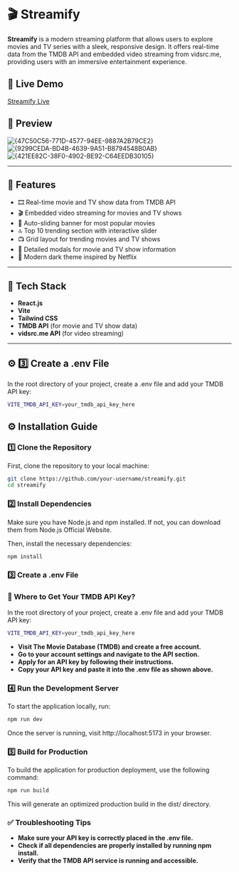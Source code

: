 # 🎬 **Streamify**

**Streamify** is a modern streaming platform that allows users to explore movies and TV series with a sleek, responsive design. It offers real-time data from the TMDB API and embedded video streaming from vidsrc.me, providing users with an immersive entertainment experience.

## 🚀 **Live Demo**
[Streamify Live](https://streamifyph.vercel.app/)

## 📸 **Preview**
![{47C50C56-771D-4577-94EE-9887A2B79CE2}](https://github.com/user-attachments/assets/9226839b-3221-4864-b98f-95a7684c4416)
![{9299CEDA-BD4B-4639-9A51-B8794548B0AB}](https://github.com/user-attachments/assets/b4b9980e-f0fc-4528-8a23-0fa186db2126)
![{421EE82C-38F0-4902-BE92-C64EEDB30105}](https://github.com/user-attachments/assets/31014ab8-7f23-4acd-923d-18deea8d1da8)

---

## 📂 **Features**
- 🎞️ Real-time movie and TV show data from TMDB API
- 🎬 Embedded video streaming for movies and TV shows
- 🎯 Auto-sliding banner for most popular movies
- 🔝 Top 10 trending section with interactive slider
- 📺 Grid layout for trending movies and TV shows
- 📑 Detailed modals for movie and TV show information
- 🌙 Modern dark theme inspired by Netflix

---

## 🔧 **Tech Stack**
- **React.js**
- **Vite**
- **Tailwind CSS**
- **TMDB API** (for movie and TV show data)
- **vidsrc.me API** (for video streaming)

---

## ⚙️ **3️⃣ Create a .env File**
In the root directory of your project, create a .env file and add your TMDB API key:

```bash
VITE_TMDB_API_KEY=your_tmdb_api_key_here
```


## ⚙️ **Installation Guide**

### 1️⃣ **Clone the Repository**
First, clone the repository to your local machine:

```bash
git clone https://github.com/your-username/streamify.git
cd streamify
```

### **2️⃣ Install Dependencies**
Make sure you have Node.js and npm installed. If not, you can download them from Node.js Official Website.

Then, install the necessary dependencies:
```bash
npm install
```


### **3️⃣ Create a .env File**
### **🔑 Where to Get Your TMDB API Key?**

In the root directory of your project, create a .env file and add your TMDB API key:
```bash
VITE_TMDB_API_KEY=your_tmdb_api_key_here
```

- **Visit The Movie Database (TMDB) and create a free account.**
- **Go to your account settings and navigate to the API section.**
- **Apply for an API key by following their instructions.**
- **Copy your API key and paste it into the .env file as shown above.**



### **4️⃣ Run the Development Server**

To start the application locally, run:
```bash
npm run dev
```
Once the server is running, visit http://localhost:5173 in your browser.

### **5️⃣ Build for Production**

To build the application for production deployment, use the following command:
```bash
npm run build
```

This will generate an optimized production build in the dist/ directory.

### **✅ Troubleshooting Tips**

- **Make sure your API key is correctly placed in the .env file.**
- **Check if all dependencies are properly installed by running npm install.**
- **Verify that the TMDB API service is running and accessible.**
